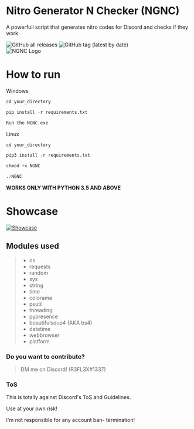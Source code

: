 # Nitro Generator N Checker (NGNC)
A powerfull script that generates nitro codes for Discord and checks if they work

![GitHub all releases](https://img.shields.io/github/downloads/ReflexTheLegend/Nitro-Gen-Checker/total?style=plastic)
![GitHub tag (latest by date)](https://img.shields.io/github/v/tag/ReflexTheLegend/Nitro-Generator-N-Checker)
<br>
![NGNC Logo](https://i.imgur.com/3hp33ft.png)
# How to run

Windows
```py
cd your_directory

pip install -r requirements.txt

Run the NGNC.exe
```

Linux
```py
cd your_directory

pip3 install -r requirements.txt

chmod +x NGNC

./NGNC
```

**WORKS ONLY WITH PYTHON 3.5 AND ABOVE**

# Showcase

[![Showcase](https://res.cloudinary.com/marcomontalbano/image/upload/v1661809756/video_to_markdown/images/streamable--skryeq-c05b58ac6eb4c4700831b2b3070cd403.jpg)](https://streamable.com/skryeq "Showcase")

## Modules used

>- os
>- requests
>- random
>- sys
>- string
>- time
>- colorama
>- psutil
>- threading
>- pypresence
>- beautifulsoup4 (AKA bs4)
>- datetime
>- webbrowser
>- platform

### Do you want to contribute?
> DM me on Discord! (R3FL3X#1337)

### ToS
This is totally against Discord's ToS and Guidelines.

Use at your own risk!

I'm not responsible for any account ban- termination!
